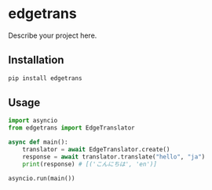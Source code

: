 # edgetrans

Describe your project here.

## Installation

```bash
pip install edgetrans
```

## Usage

```python
import asyncio
from edgetrans import EdgeTranslator

async def main():
    translator = await EdgeTranslator.create()
    response = await translator.translate("hello", "ja")
    print(response) # [('こんにちは', 'en')]

asyncio.run(main())
```

